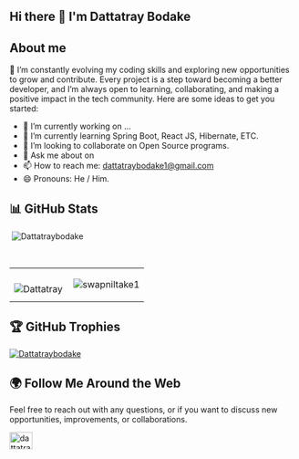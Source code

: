 ## Hi there 👋 I'm Dattatray Bodake

<!-- **Dattatraybodake/dattatraybodake** is a ✨ _special_ ✨ repository because its `README.md` (this file) appears on your GitHub profile.-->

## **About me**
<p> 🌱 I’m constantly evolving my coding skills and exploring new opportunities to grow and contribute. Every project is a step toward becoming a better developer, and I’m always open to learning, collaborating, and making a positive impact in the tech community.
Here are some ideas to get you started:

- 🔭 I’m currently working on ...
- 🌱 I’m currently learning Spring Boot, React JS, Hibernate, ETC.
- 👯 I’m looking to collaborate on Open Source programs.
- 💬 Ask me about on 
- 📫 How to reach me: dattatraybodake1@gmail.com
- 😄 Pronouns: He / Him.
    </p>

## 📊 GitHub Stats
<p>&nbsp;<img align="center" src="https://github-readme-stats.vercel.app/api?username=Dattatraybodake&show_icons=true&locale=en" alt="Dattatraybodake" /></p>
  <br>
  <table>
  <tr>
   <td>
     <p><img align="left" src="https://github-readme-stats.vercel.app/api/top-langs?username=Dattatraybodake&show_icons=true&locale=en&layout=compact" alt="Dattatray" /></p>
   </td>
   <td>
     <p><img align="center" src="https://github-readme-streak-stats.herokuapp.com/?user=Dattatraybodake&" alt="swapniltake1" /></p>   
   </td>
 </tr>
</table>

## 🏆 GitHub Trophies
 <a href="https://github.com/ryo-ma/github-profile-trophy"><img src="https://github-profile-trophy.vercel.app/?username=Dattatraybodake" alt="Dattatraybodake" /></a> 

## 🌍 Follow Me Around the Web
Feel free to reach out with any questions, or if you want to discuss new opportunities, improvements, or collaborations.
<p>
<a href="mailto:dattatraybodake1@gmail.com" target="blank"><img align="center" src="https://cdn-icons-png.flaticon.com/512/281/281769.png" alt="dattatray" height="30" width="40"/></a>
  <a href="www.linkedin.com/in/dattatrayabodake" target="blank">
</a>    
</p>

